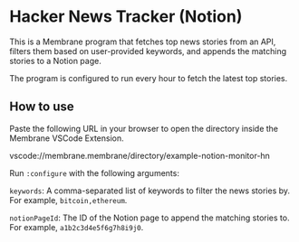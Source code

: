 # Hacker News Tracker (Notion)

This is a Membrane program that fetches top news stories from an API, filters them based on user-provided keywords, and appends the matching stories to a Notion page.

The program is configured to run every hour to fetch the latest top stories.

## How to use

Paste the following URL in your browser to open the directory inside the Membrane VSCode Extension.

vscode://membrane.membrane/directory/example-notion-monitor-hn

Run `:configure` with the following arguments:

`keywords`: A comma-separated list of keywords to filter the news stories by. For example, `bitcoin,ethereum`.

`notionPageId`: The ID of the Notion page to append the matching stories to. For example, `a1b2c3d4e5f6g7h8i9j0`.